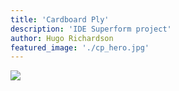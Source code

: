 ```yaml
---
title: 'Cardboard Ply'
description: 'IDE Superform project'
author: Hugo Richardson
featured_image: './cp_hero.jpg'
---
```

![](./cp_hero.jpg)
